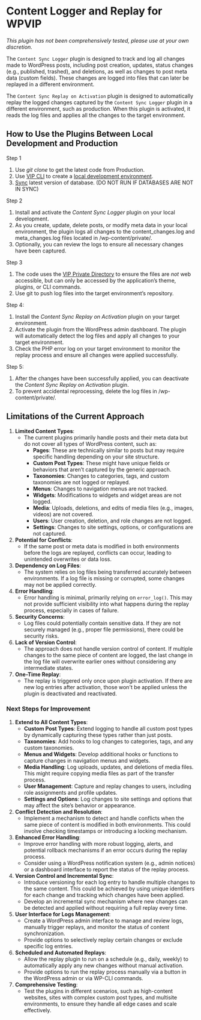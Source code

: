 # Content Logger and Replay for WPVIP

*This plugin has not been comprehensively tested, please use at your own discretion.*

The `Content Sync Logger` plugin is designed to track and log all changes made to WordPress posts, including post creation, updates, status changes (e.g., published, trashed), and deletions, as well as changes to post meta data (custom fields). These changes are logged into files that can later be replayed in a different environment.

The `Content Sync Replay on Activation` plugin is designed to automatically replay the logged changes captured by the `Content Sync Logger` plugin in a different environment, such as production. When this plugin is activated, it reads the log files and applies all the changes to the target environment.

## How to Use the Plugins Between Local Development and Production

Step 1

1. Use *git clone* to get the latest code from Production.  
2. Use [VIP CLI](https://docs.wpvip.com/vip-cli/) to create a [local development environment](https://docs.wpvip.com/vip-local-development-environment/).  
3. [Sync](https://docs.wpvip.com/vip-cli/commands/dev-env/sync/sql/) latest version of database. (DO NOT RUN IF DATABASES ARE NOT IN SYNC)

Step 2

1. Install and activate the *Content Sync Logger* plugin on your local development.  
2. As you create, update, delete posts, or modify meta data in your local environment, the plugin logs all changes to the content\_changes.log and meta\_changes.log files located in /wp-content/private/.  
3. Optionally, you can review the logs to ensure all necessary changes have been captured.

Step 3

1. The code uses the [VIP Private Directory](https://docs.wpvip.com/wordpress-skeleton/private-directory/) to ensure the files are *not* web accessible, but can only be accessed by the application’s theme, plugins, or CLI commands.   
2. Use git to push log files into the target environment’s repository.

Step 4:

1. Install the *Content Sync Replay on Activation* plugin on your target environment.  
2. Activate the plugin from the WordPress admin dashboard. The plugin will automatically detect the log files and apply all changes to your target environment.  
3. Check the PHP error log on your target environment to monitor the replay process and ensure all changes were applied successfully.

Step 5:

1. After the changes have been successfully applied, you can deactivate the *Content Sync Replay on Activation* plugin.  
2. To prevent accidental reprocessing, delete the log files in /wp-content/private/.

## Limitations of the Current Approach

1. **Limited Content Types**:  
   * The current plugins primarily handle posts and their meta data but do not cover all types of WordPress content, such as:  
     * **Pages**: These are technically similar to posts but may require specific handling depending on your site structure.  
     * **Custom Post Types**: These might have unique fields or behaviors that aren’t captured by the generic approach.  
     * **Taxonomies**: Changes to categories, tags, and custom taxonomies are not logged or replayed.  
     * **Menus**: Changes to navigation menus are not tracked.  
     * **Widgets**: Modifications to widgets and widget areas are not logged.  
     * **Media**: Uploads, deletions, and edits of media files (e.g., images, videos) are not covered.  
     * **Users**: User creation, deletion, and role changes are not logged.  
     * **Settings**: Changes to site settings, options, or configurations are not captured.  
2. **Potential for Conflicts**:  
   * If the same post or meta data is modified in both environments before the logs are replayed, conflicts can occur, leading to unintended overwrites or data loss.  
3. **Dependency on Log Files**:  
   * The system relies on log files being transferred accurately between environments. If a log file is missing or corrupted, some changes may not be applied correctly.  
4. **Error Handling**:  
   * Error handling is minimal, primarily relying on `error_log()`. This may not provide sufficient visibility into what happens during the replay process, especially in cases of failure.  
5. **Security Concerns**:  
   * Log files could potentially contain sensitive data. If they are not securely managed (e.g., proper file permissions), there could be security risks.  
6. **Lack of Version Control**:  
   * The approach does not handle version control of content. If multiple changes to the same piece of content are logged, the last change in the log file will overwrite earlier ones without considering any intermediate states.  
7. **One-Time Replay**:  
   * The replay is triggered only once upon plugin activation. If there are new log entries after activation, those won't be applied unless the plugin is deactivated and reactivated.

### **Next Steps for Improvement**

1. **Extend to All Content Types**:  
   * **Custom Post Types**: Extend logging to handle all custom post types by dynamically capturing these types rather than just posts.  
   * **Taxonomies**: Add hooks to log changes to categories, tags, and any custom taxonomies.  
   * **Menus and Widgets**: Develop additional hooks or functions to capture changes in navigation menus and widgets.  
   * **Media Handling**: Log uploads, updates, and deletions of media files. This might require copying media files as part of the transfer process.  
   * **User Management**: Capture and replay changes to users, including role assignments and profile updates.  
   * **Settings and Options**: Log changes to site settings and options that may affect the site’s behavior or appearance.  
2. **Conflict Detection and Resolution**:  
   * Implement a mechanism to detect and handle conflicts when the same piece of content is modified in both environments. This could involve checking timestamps or introducing a locking mechanism.  
3. **Enhanced Error Handling**:  
   * Improve error handling with more robust logging, alerts, and potential rollback mechanisms if an error occurs during the replay process.  
   * Consider using a WordPress notification system (e.g., admin notices) or a dashboard interface to report the status of the replay process.  
4. **Version Control and Incremental Sync**:  
   * Introduce versioning for each log entry to handle multiple changes to the same content. This could be achieved by using unique identifiers for each change and tracking which changes have been applied.  
   * Develop an incremental sync mechanism where new changes can be detected and applied without requiring a full replay every time.  
5. **User Interface for Logs Management**:  
   * Create a WordPress admin interface to manage and review logs, manually trigger replays, and monitor the status of content synchronization.  
   * Provide options to selectively replay certain changes or exclude specific log entries.  
6. **Scheduled and Automated Replays**:  
   * Allow the replay plugin to run on a schedule (e.g., daily, weekly) to automatically apply any new changes without manual activation.  
   * Provide options to run the replay process manually via a button in the WordPress admin or via WP-CLI commands.  
7. **Comprehensive Testing**:  
   * Test the plugins in different scenarios, such as high-content websites, sites with complex custom post types, and multisite environments, to ensure they handle all edge cases and scale effectively.

